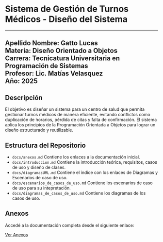 # Sistema de Gestión de Turnos Médicos - Diseño del Sistema

---
**Apellido Nombre:** Gatto Lucas  
**Materia:** Diseño Orientado a Objetos  
**Carrera:** Tecnicatura Universitaria en Programación de Sistemas  
**Profesor:** Lic. Matías Velasquez  
**Año:** 2025  
---

##  Descripción

El objetivo es diseñar un sistema para un centro de salud que permita gestionar turnos médicos de manera eficiente, evitando conflictos como duplicación de horarios, pérdida de citas y falta de confirmación. El sistema aplica los principios de la Programación Orientada a Objetos para lograr un diseño estructurado y reutilizable.

##  Estructura del Repositorio

- `docs/anexos.md`  Contiene los enlaces a la documentación inicial.
- `docs/introduccion.md`  Contiene la introducción teórica, requisitos, casos de uso y diseño de clases.
- `docs/diagramasUML.md` Contiene el índice con los enlaces de Diagramas y Escenarios de caso de uso.
- `docs/escenarios_de_casos_de_uso.md` Contiene los escenarios de caso de uso para su intepretación.
- `docs/diagramas_de_casos_de_uso.md` Contiene los diagramas de los casos de uso.

##  Anexos

Accedé a la documentación completa desde el siguiente enlace:

[Ver Anexos](docs/anexos.md)
